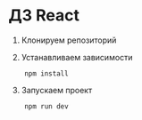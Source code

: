 # ДЗ React

1. Клонируем репозиторий

2. Устанавливаем зависимости
```
    npm install
```

3. Запускаем проект
```
    npm run dev
```



[//]: # ()
[//]: # ()
[//]: # ()
[//]: # (- [@vitejs/plugin-react]&#40;https://github.com/vitejs/vite-plugin-react/blob/main/packages/plugin-react/README.md&#41; uses [Babel]&#40;https://babeljs.io/&#41; for Fast Refresh)

[//]: # (- [@vitejs/plugin-react-swc]&#40;https://github.com/vitejs/vite-plugin-react-swc&#41; uses [SWC]&#40;https://swc.rs/&#41; for Fast Refresh)

[//]: # ()
[//]: # (## Expanding the ESLint configuration)

[//]: # ()
[//]: # (If you are developing a production application, we recommend updating the configuration to enable type aware lint rules:)

[//]: # ()
[//]: # (- Configure the top-level `parserOptions` property like this:)

[//]: # ()
[//]: # (```js)

[//]: # (export default {)

[//]: # (  // other rules...)

[//]: # (  parserOptions: {)

[//]: # (    ecmaVersion: 'latest',)

[//]: # (    sourceType: 'module',)

[//]: # (    project: ['./tsconfig.json', './tsconfig.node.json'],)

[//]: # (    tsconfigRootDir: __dirname,)

[//]: # (  },)

[//]: # (})

[//]: # (```)

[//]: # ()
[//]: # (- Replace `plugin:@typescript-eslint/recommended` to `plugin:@typescript-eslint/recommended-type-checked` or `plugin:@typescript-eslint/strict-type-checked`)

[//]: # (- Optionally add `plugin:@typescript-eslint/stylistic-type-checked`)

[//]: # (- Install [eslint-plugin-react]&#40;https://github.com/jsx-eslint/eslint-plugin-react&#41; and add `plugin:react/recommended` & `plugin:react/jsx-runtime` to the `extends` list)

